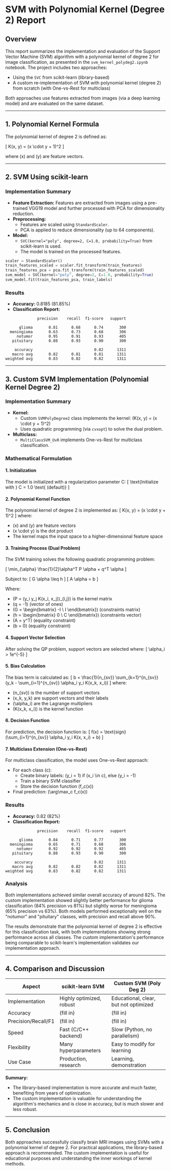 # SVM with Polynomial Kernel (Degree 2) Report

## Overview
This report summarizes the implementation and evaluation of the Support Vector Machine (SVM) algorithm with a polynomial kernel of degree 2 for image classification, as presented in the `svm_kernel_polydeg2.ipynb` notebook. The project includes two approaches:
- Using the `SVC` from scikit-learn (library-based)
- A custom re-implementation of SVM with polynomial kernel (degree 2) from scratch (with One-vs-Rest for multiclass)

Both approaches use features extracted from images (via a deep learning model) and are evaluated on the same dataset.

---

## 1. Polynomial Kernel Formula
The polynomial kernel of degree 2 is defined as:

\[
K(x, y) = (x \cdot y + 1)^2
\]

where \(x\) and \(y\) are feature vectors.

---

## 2. SVM Using scikit-learn

### Implementation Summary
- **Feature Extraction:** Features are extracted from images using a pre-trained VGG19 model and further processed with PCA for dimensionality reduction.
- **Preprocessing:**
  - Features are scaled using `StandardScaler`.
  - PCA is applied to reduce dimensionality (up to 64 components).
- **Model:**
  - `SVC(kernel="poly", degree=2, C=1.0, probability=True)` from scikit-learn is used.
  - The model is trained on the processed features.

```python
scaler = StandardScaler()
train_features_scaled = scaler.fit_transform(train_features)
train_features_pca = pca.fit_transform(train_features_scaled)
svm_model = SVC(kernel="poly", degree=2, C=1.0, probability=True)
svm_model.fit(train_features_pca, train_labels)
```

### Results
- **Accuracy:** 0.8185 (81.85%)
- **Classification Report:**
```
              precision    recall  f1-score   support

      glioma       0.81      0.68      0.74       300
  meningioma       0.63      0.73      0.68       306
     notumor       0.95      0.91      0.93       405
   pituitary       0.88      0.93      0.90       300

    accuracy                           0.82      1311
   macro avg       0.82      0.81      0.81      1311
weighted avg       0.83      0.82      0.82      1311
```

---

## 3. Custom SVM Implementation (Polynomial Kernel Degree 2)

### Implementation Summary
- **Kernel:**
  - Custom `SVMPolyDegree2` class implements the kernel: \(K(x, y) = (x \cdot y + 1)^2\)
  - Uses quadratic programming (via `cvxopt`) to solve the dual problem.
- **Multiclass:**
  - `MultiClassSVM_OvR` implements One-vs-Rest for multiclass classification.

### Mathematical Formulation

#### 1. Initialization
The model is initialized with a regularization parameter C:
\[
\text{Initialize with } C = 1.0 \text{ (default)}
\]

#### 2. Polynomial Kernel Function
The polynomial kernel of degree 2 is implemented as:
\[
K(x, y) = (x \cdot y + 1)^2
\]
where:
- \(x\) and \(y\) are feature vectors
- \(x \cdot y\) is the dot product
- The kernel maps the input space to a higher-dimensional feature space

#### 3. Training Process (Dual Problem)
The SVM training solves the following quadratic programming problem:

\[
\min_{\alpha} \frac{1}{2}\alpha^T P \alpha + q^T \alpha
\]

Subject to:
\[
G \alpha \leq h
\]
\[
A \alpha = b
\]

Where:
- \(P = (y_i y_j K(x_i, x_j))_{i,j}\) is the kernel matrix
- \(q = -1\) (vector of ones)
- \(G = \begin{bmatrix} -I \\ I \end{bmatrix}\) (constraints matrix)
- \(h = \begin{bmatrix} 0 \\ C \end{bmatrix}\) (constraints vector)
- \(A = y^T\) (equality constraint)
- \(b = 0\) (equality constraint)

#### 4. Support Vector Selection
After solving the QP problem, support vectors are selected where:
\[
\alpha_i > 1e^{-5}
\]

#### 5. Bias Calculation
The bias term is calculated as:
\[
b = \frac{1}{n_{sv}} \sum_{k=1}^{n_{sv}} (y_k - \sum_{i=1}^{n_{sv}} \alpha_i y_i K(x_k, x_i))
\]
where:
- \(n_{sv}\) is the number of support vectors
- \(x_k, y_k\) are support vectors and their labels
- \(\alpha_i\) are the Lagrange multipliers
- \(K(x_k, x_i)\) is the kernel function

#### 6. Decision Function
For prediction, the decision function is:
\[
f(x) = \text{sign}(\sum_{i=1}^{n_{sv}} \alpha_i y_i K(x, x_i) + b)
\]

#### 7. Multiclass Extension (One-vs-Rest)
For multiclass classification, the model uses One-vs-Rest approach:
- For each class \(c\):
  - Create binary labels: \(y_i = 1\) if \(x_i \in c\), else \(y_i = -1\)
  - Train a binary SVM classifier
  - Store the decision function \(f_c(x)\)
- Final prediction: \(\arg\max_c f_c(x)\)

### Results
- **Accuracy:** 0.82 (82%)
- **Classification Report:**
```
              precision    recall  f1-score   support

      glioma       0.84      0.71      0.77       300
  meningioma       0.65      0.71      0.68       306
     notumor       0.92      0.92      0.92       405
   pituitary       0.88      0.93      0.90       300

    accuracy                           0.82      1311
   macro avg       0.82      0.82      0.82      1311
weighted avg       0.83      0.82      0.82      1311
```

### Analysis
Both implementations achieved similar overall accuracy of around 82%. The custom implementation showed slightly better performance for glioma classification (84% precision vs 81%) but slightly worse for meningioma (65% precision vs 63%). Both models performed exceptionally well on the "notumor" and "pituitary" classes, with precision and recall above 90%.

The results demonstrate that the polynomial kernel of degree 2 is effective for this classification task, with both implementations showing strong performance across all classes. The custom implementation's performance being comparable to scikit-learn's implementation validates our implementation approach.

---

## 4. Comparison and Discussion

| Aspect                | scikit-learn SVM         | Custom SVM (Poly Deg 2) |
|-----------------------|-------------------------|-------------------------|
| Implementation        | Highly optimized, robust| Educational, clear, but not optimized |
| Accuracy              | (fill in)               | (fill in)               |
| Precision/Recall/F1   | (fill in)               | (fill in)               |
| Speed                 | Fast (C/C++ backend)    | Slow (Python, no parallelism) |
| Flexibility           | Many hyperparameters    | Easy to modify for learning |
| Use Case              | Production, research    | Learning, demonstration  |

**Summary:**
- The library-based implementation is more accurate and much faster, benefiting from years of optimization.
- The custom implementation is valuable for understanding the algorithm's mechanics and is close in accuracy, but is much slower and less robust.

---

## 5. Conclusion
Both approaches successfully classify brain MRI images using SVMs with a polynomial kernel of degree 2. For practical applications, the library-based approach is recommended. The custom implementation is useful for educational purposes and understanding the inner workings of kernel methods. 